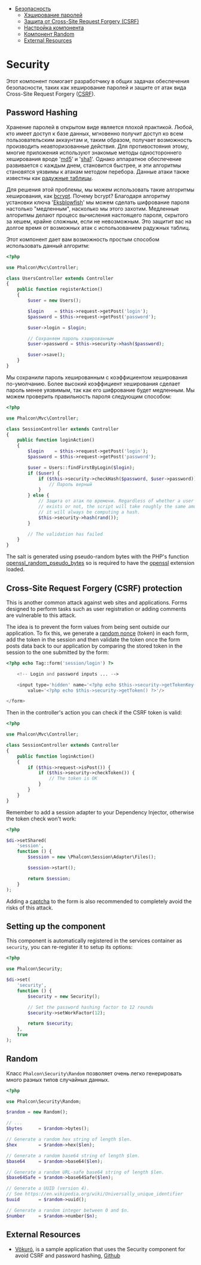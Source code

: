 <div class='article-menu'>
  <ul>
    <li>
      <a href="#overview">Безопасность</a> 
      <ul>
        <li>
          <a href="#hashing">Хэширование паролей</a>
        </li>
        <li>
          <a href="#csrf">Защита от Cross-Site Request Forgery (CSRF)</a>
        </li>
        <li>
          <a href="#setup">Настройка компонента</a>
        </li>
        <li>
          <a href="#random">Компонент Random</a>
        </li>
        <li>
          <a href="#resources">External Resources</a>
        </li>
      </ul>
    </li>
  </ul>
</div>

<a name='overview'></a>

# Security

Этот компонент помогает разработчику в общих задачах обеспечения безопасности, таких как хеширование паролей и защите от атак вида Cross-Site Request Forgery ([CSRF](https://en.wikipedia.org/wiki/Cross-site_request_forgery)).

<a name='hashing'></a>

## Password Hashing

Хранение паролей в открытом виде является плохой практикой. Любой, кто имеет доступ к базе данных, мгновенно получит доступ ко всем пользовательским аккаунтам и, таким образом, получает возможность производить неавторизованные действия. Для противостояния этому, многие приложения используют знакомые методы одностороннего хеширования вроде '[md5](http://php.net/manual/en/function.md5.php)' и '[sha1](http://php.net/manual/en/function.sha1.php)'. Однако аппаратное обеспечение развивается с каждым днем, становится быстрее, и эти алгоритмы становятся уязвимы к атакам методом перебора. Данные атаки также известны как [радужные таблицы](http://en.wikipedia.org/wiki/Rainbow_table).

Для решения этой проблемы, мы можем использовать такие алгоритмы хеширования, как [bcrypt](http://en.wikipedia.org/wiki/Bcrypt). Почему bcrypt? Благодаря алгоритму установки ключа '[Eksblowfish](http://en.wikipedia.org/wiki/Bcrypt#Algorithm)' мы можем сделать шифрование пароля настолько "медленным", насколько мы этого захотим. Медленные алгоритмы делают процесс вычисления настоящего пароля, скрытого за хешем, крайне сложным, если не невозможным. Это защитит вас на долгое время от возможных атак с использованием радужных таблиц.

Этот компонент дает вам возможность простым способом использовать данный алгоритм:

```php
<?php

use Phalcon\Mvc\Controller;

class UsersController extends Controller
{
    public function registerAction()
    {
        $user = new Users();

        $login    = $this->request->getPost('login');
        $password = $this->request->getPost('password');

        $user->login = $login;

        // Сохраняем пароль хэшированным
        $user->password = $this->security->hash($password);

        $user->save();
    }
}
```

Мы сохранили пароль хешированным с коэффициентом хеширования по-умолчанию. Более высокий коэффициент хеширования сделает пароль менее уязвимым, так как его шифрование будет медленным. Мы можем проверить правильность пароля следующим способом:

```php
<?php

use Phalcon\Mvc\Controller;

class SessionController extends Controller
{
    public function loginAction()
    {
        $login    = $this->request->getPost('login');
        $password = $this->request->getPost('password');

        $user = Users::findFirstByLogin($login);
        if ($user) {
            if ($this->security->checkHash($password, $user->password)) {
                // Пароль верный
            }
        } else {
            // Защита от атак по времени. Regardless of whether a user
            // exists or not, the script will take roughly the same amount as
            // it will always be computing a hash.
            $this->security->hash(rand());
        }

        // The validation has failed
    }
}
```

The salt is generated using pseudo-random bytes with the PHP's function [openssl_random_pseudo_bytes](http://php.net/manual/en/function.openssl-random-pseudo-bytes.php) so is required to have the [openssl](http://php.net/manual/en/book.openssl.php) extension loaded.

<a name='csrf'></a>

## Cross-Site Request Forgery (CSRF) protection

This is another common attack against web sites and applications. Forms designed to perform tasks such as user registration or adding comments are vulnerable to this attack.

The idea is to prevent the form values from being sent outside our application. To fix this, we generate a [random nonce](http://en.wikipedia.org/wiki/Cryptographic_nonce) (token) in each form, add the token in the session and then validate the token once the form posts data back to our application by comparing the stored token in the session to the one submitted by the form:

```php
<?php echo Tag::form('session/login') ?>

    <!-- Login and password inputs ... -->

    <input type='hidden' name='<?php echo $this->security->getTokenKey() ?>'
        value='<?php echo $this->security->getToken() ?>'/>

</form>
```

Then in the controller's action you can check if the CSRF token is valid:

```php
<?php

use Phalcon\Mvc\Controller;

class SessionController extends Controller
{
    public function loginAction()
    {
        if ($this->request->isPost()) {
            if ($this->security->checkToken()) {
                // The token is OK
            }
        }
    }
}
```

Remember to add a session adapter to your Dependency Injector, otherwise the token check won't work:

```php
<?php

$di->setShared(
    'session',
    function () {
        $session = new \Phalcon\Session\Adapter\Files();

        $session->start();

        return $session;
    }
);
```

Adding a [captcha](http://www.google.com/recaptcha) to the form is also recommended to completely avoid the risks of this attack.

<a name='setup'></a>

## Setting up the component

This component is automatically registered in the services container as `security`, you can re-register it to setup its options:

```php
<?php

use Phalcon\Security;

$di->set(
    'security',
    function () {
        $security = new Security();

        // Set the password hashing factor to 12 rounds
        $security->setWorkFactor(12);

        return $security;
    },
    true
);
```

<a name='random'></a>

## Random

Класс `Phalcon\Security\Random` позволяет очень легко генерировать много разных типов случайных данных.

```php
<?php

use Phalcon\Security\Random;

$random = new Random();

// ...
$bytes      = $random->bytes();

// Generate a random hex string of length $len.
$hex        = $random->hex($len);

// Generate a random base64 string of length $len.
$base64     = $random->base64($len);

// Generate a random URL-safe base64 string of length $len.
$base64Safe = $random->base64Safe($len);

// Generate a UUID (version 4).
// See https://en.wikipedia.org/wiki/Universally_unique_identifier
$uuid       = $random->uuid();

// Generate a random integer between 0 and $n.
$number     = $random->number($n);
```

<a name='resources'></a>

## External Resources

* [Vökuró](https://vokuro.phalconphp.com), is a sample application that uses the Security component for avoid CSRF and password hashing, [Github](https://github.com/phalcon/vokuro)